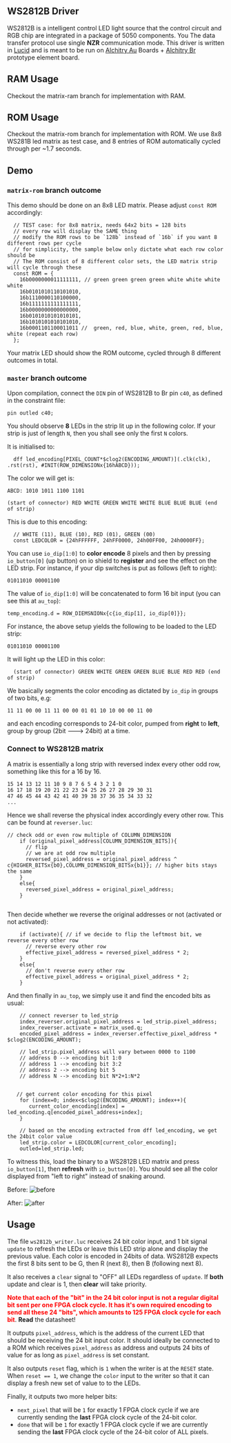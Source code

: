 ## WS2812B Driver

WS2812B is a intelligent control LED light source that the control circuit and RGB chip are integrated in a package of 5050 components. You The data transfer protocol use single **NZR** communication mode. This driver is written in [Lucid](https://alchitry.com/lucid) and is meant to be run on [Alchitry Au](https://www.sparkfun.com/products/16527) Boards + [Alchitry Br](https://www.sparkfun.com/products/16524) prototype element board.

## RAM Usage

Checkout the matrix-ram branch for implementation with RAM.

## ROM Usage

Checkout the matrix-rom branch for implementation with ROM. We use 8x8 WS281B led matrix as test case, and 8 entries of ROM automatically cycled through per ~1.7 seconds.

## Demo

### `matrix-rom` branch outcome

This demo should be done on an 8x8 LED matrix. Please adjust `const ROM` accordingly:

```
  // TEST case: for 8x8 matrix, needs 64x2 bits = 128 bits
  // every row will display the SAME thing
  // modify the ROM rows to be `128b` instead of `16b` if you want 8 different rows per cycle
  // for simplicity, the sample below only dictate what each row color should be
  // The ROM consist of 8 different color sets, the LED matrix strip will cycle through these
  const ROM = {
    16b0000000011111111, // green green green green white white white white
    16b0101010110101010,
    16b1110000110100000,
    16b1111111111111111,
    16b0000000000000000,
    16b0101010101010101,
    16b1010101010101010,
    16b0001101100011011 //  green, red, blue, white, green, red, blue, white (repeat each row)
  };

```

Your matrix LED should show the ROM outcome, cycled through 8 different outcomes in total.

### `master` branch outcome

Upon compilation, connect the `DIN` pin of WS2812B to Br pin `c40`, as defined in the constraint file:

```
pin outled c40;
```

You should observe **8** LEDs in the strip lit up in the following color. If your strip is just of length `N`, then you shall see only the first `N` colors.

It is initialised to:

```
  dff led_encoding[PIXEL_COUNT*$clog2(ENCODING_AMOUNT)](.clk(clk), .rst(rst), #INIT(ROW_DIMENSIONx{16hABCD}));
```

The color we will get is:

```
ABCD: 1010 1011 1100 1101

(start of connector) RED WHITE GREEN WHITE WHITE BLUE BLUE BLUE (end of strip)
```

This is due to this encoding:

```
  // WHITE (11), BLUE (10), RED (01), GREEN (00)
  const LEDCOLOR = {24hFFFFFF, 24hFF0000, 24h00FF00, 24h0000FF};
```

You can use `io_dip[1:0]` to **color encode** 8 pixels and then by pressing `io_button[0]` (up button) on io shield to **register** and see the effect on the LED strip. For instance, if your dip switches is put as follows (left to right):

```
01011010 00001100
```

The value of `io_dip[1:0]` will be concatenated to form 16 bit input (you can see this at `au_top`):

```
temp_encoding.d = ROW_DIEMSNIONx{c{io_dip[1], io_dip[0]}};
```

For instance, the above setup yields the following to be loaded to the LED strip:

```
01011010 00001100
```

It will light up the LED in this color:

```
  (start of connector) GREEN WHITE GREEN GREEN BLUE BLUE RED RED (end of strip)
```

We basically segments the color encoding as dictated by `io_dip` in groups of two bits, e.g:

```
11 11 00 00 11 11 00 00 01 01 10 10 00 00 11 00
```

and each encoding corresponds to 24-bit color, pumped from **right** to **left**, group by group (2bit ---> 24bit) at a time.

### Connect to WS2812B matrix

A matrix is essentially a long strip with reversed index every other odd row, something like this for a 16 by 16.

```
15 14 13 12 11 10 9 8 7 6 5 4 3 2 1 0
16 17 18 19 20 21 22 23 24 25 26 27 28 29 30 31
47 46 45 44 43 42 41 40 39 38 37 36 35 34 33 32
...
```

Hence we shall reverse the physical index accordingly every other row. This can be found at `reverser.luc`:

```
// check odd or even row multiple of COLUMN_DIMENSION
    if (original_pixel_address[COLUMN_DIMENSION_BITS]){
      // flip
      // we are at odd row multiple
      reversed_pixel_address = original_pixel_address ^ c{HIGHER_BITSx{b0},COLUMN_DIMENSION_BITSx{b1}}; // higher bits stays the same
    }
    else{
      reversed_pixel_address = original_pixel_address;
    }


```

Then decide whether we reverse the original addresses or not (activated or not activated):

```
    if (activate){ // if we decide to flip the leftmost bit, we reverse every other row
      // reverse every other row
      effective_pixel_address = reversed_pixel_address * 2;
    }
    else{
      // don't reverse every other row
      effective_pixel_address = original_pixel_address * 2;
    }
```

And then finally in `au_top`, we simply use it and find the encoded bits as usual:

```
    // connect reverser to led_strip
    index_reverser.original_pixel_address = led_strip.pixel_address;
    index_reverser.activate = matrix_used.q;
    encoded_pixel_address = index_reverser.effective_pixel_address * $clog2(ENCODING_AMOUNT);

    // led_strip.pixel_address will vary between 0000 to 1100
    // address 0 --> encoding bit 1:0
    // address 1 --> encoding bit 3:2
    // address 2 --> encoding bit 5
    // address N --> encoding bit N*2+1:N*2


   // get current color encoding for this pixel
    for (index=0; index<$clog2(ENCODING_AMOUNT); index++){
       current_color_encoding[index] = led_encoding.q[encoded_pixel_address+index];
    }

    // based on the encoding extracted from dff led_encoding, we get the 24bit color value
    led_strip.color = LEDCOLOR[current_color_encoding];
    outled=led_strip.led;
```

To witness this, load the binary to a WS2812B LED matrix and press `io_button[1]`, then **refresh** with `io_button[0]`. You should see all the color displayed from "left to right" instead of snaking around.

Before:
![before](images/before.png)

After:
![after](images/after.png)

## Usage

The file `ws2812b_writer.luc` receives 24 bit color input, and 1 bit signal `update` to refresh the LEDs or leave this LED strip alone and display the previous value. Each color is encoded in 24bits of data. WS2812B expects the first 8 bits sent to be G, then R (next 8), then B (following next 8).

It also receives a `clear` signal to "OFF" all LEDs regardless of `update`. If **both** update and clear is 1, then **clear** will take priority.

<span style="color:red; font-weight: bold;">Note that each of the "bit" in the 24 bit color input is not a regular digital bit sent per one FPGA clock cycle. It has it's own required encoding to send all these 24 "bits", which amounts to 125 FPGA clock cycle for each bit</span>. **Read** the datasheet!

It outputs `pixel_address`, which is the address of the current LED that should be receiving the 24 bit input color. It should ideally be connected to a ROM which receives `pixel_address` as address and outputs 24 bits of value for as long as `pixel_address` is set constant.

It also outputs `reset` flag, which is `1` when the writer is at the `RESET` state. When `reset == 1`, we change the `color` input to the writer so that it can display a fresh new set of value to to the LEDs.

Finally, it outputs two more helper bits:

- `next_pixel` that will be `1` for exactly 1 FPGA clock cycle if we are currently sending the **last** FPGA clock cycle of the 24-bit color.
- `done` that will be `1` for exactly 1 FPGA clock cycle if we are currently sending the **last** FPGA clock cycle of the 24-bit color of ALL pixels.
